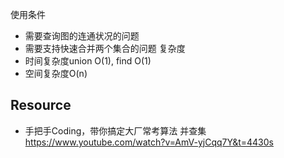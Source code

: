 使用条件
- 需要查询图的连通状况的问题
- 需要支持快速合并两个集合的问题
复杂度
- 时间复杂度union O(1), find O(1)
- 空间复杂度O(n)



## Resource
- 手把手Coding，带你搞定大厂常考算法 并查集
  https://www.youtube.com/watch?v=AmV-yjCqq7Y&t=4430s